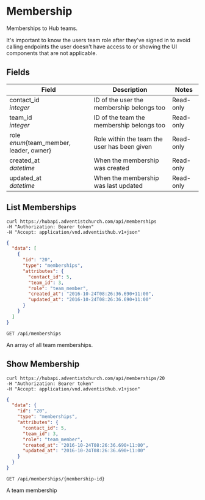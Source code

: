 # Membership

Memberships to Hub teams.

It's important to know the users team role after they've signed in to avoid calling endpoints the user doesn't have access to or showing the UI components that are not applicable.

## Fields

Field | Description | Notes
----- | ----------- | -----
contact_id<br> *integer* | ID of the user the membership belongs too | Read-only
team_id<br> *integer* | ID of the team the membership belongs too | Read-only
role<br> *enum*{team_member, leader, owner} | Role within the team the user has been given | Read-only
created_at<br> *datetime* | When the membership was created | Read-only
updated_at<br> *datetime* | When the membership was last updated | Read-only

## List Memberships
```shell
curl https://hubapi.adventistchurch.com/api/memberships
-H "Authorization: Bearer token"
-H "Accept: application/vnd.adventisthub.v1+json"
```
```json
{
  "data": [
    {
      "id": "20",
      "type": "memberships",
      "attributes": {
        "contact_id": 5,
        "team_id": 3,
        "role": "team_member",
        "created_at": "2016-10-24T08:26:36.690+11:00",
        "updated_at": "2016-10-24T08:26:36.690+11:00"
      }
    }
  ]
}
```

`GET /api/memberships`

An array of all team memberships.

## Show Membership
```shell
curl https://hubapi.adventistchurch.com/api/memberships/20
-H "Authorization: Bearer token"
-H "Accept: application/vnd.adventisthub.v1+json"
```
```json
{
  "data": {
    "id": "20",
    "type": "memberships",
    "attributes": {
      "contact_id": 5,
      "team_id": 3,
      "role": "team_member",
      "created_at": "2016-10-24T08:26:36.690+11:00",
      "updated_at": "2016-10-24T08:26:36.690+11:00"
    }
  }
}
```

`GET /api/memberships/{membership-id}`

A team membership